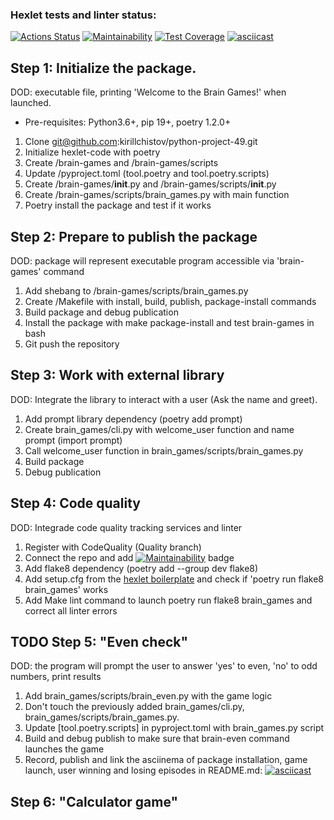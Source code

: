 ### Hexlet tests and linter status:
[![Actions Status](https://github.com/kirillchistov/python-project-49/actions/workflows/hexlet-check.yml/badge.svg)](https://github.com/kirillchistov/python-project-49/actions)
[![Maintainability](https://api.codeclimate.com/v1/badges/d922981a966fe718675c/maintainability)](https://codeclimate.com/github/kirillchistov/python-project-49/maintainability)
[![Test Coverage](https://api.codeclimate.com/v1/badges/d922981a966fe718675c/test_coverage)](https://codeclimate.com/github/kirillchistov/python-project-49/test_coverage)
[![asciicast](https://asciinema.org/a/IFei1plp3YOf1V7D1XAhq2Ztm.svg)](https://asciinema.org/a/IFei1plp3YOf1V7D1XAhq2Ztm)

## Step 1: Initialize the package. 
DOD: executable file, printing 'Welcome to the Brain Games!' when launched.
- Pre-requisites: Python3.6+, pip 19+, poetry 1.2.0+
1. Clone git@github.com:kirillchistov/python-project-49.git
2. Initialize hexlet-code with poetry
3. Create /brain-games and /brain-games/scripts
4. Update /pyproject.toml (tool.poetry and tool.poetry.scripts)
5. Create /brain-games/__init__.py and /brain-games/scripts/__init__.py
6. Create /brain-games/scripts/brain_games.py with main function
7. Poetry install the package and test if it works

## Step 2: Prepare to publish the package
DOD: package will represent executable program accessible via 'brain-games' command
1. Add shebang to /brain-games/scripts/brain_games.py
2. Create /Makefile with install, build, publish, package-install commands
3. Build package and debug publication
4. Install the package with make package-install and test brain-games in bash
5. Git push the repository

## Step 3: Work with external library
DOD: Integrate the library to interact with a user (Ask the name and greet).
1. Add prompt library dependency (poetry add prompt)
2. Create brain_games/cli.py with welcome_user function and name prompt (import prompt)
3. Call welcome_user function in brain_games/scripts/brain_games.py
4. Build package
5. Debug publication

## Step 4: Code quality
DOD: Integrade code quality tracking services and linter
1. Register with CodeQuality (Quality branch)
2. Connect the repo and add [![Maintainability](https://api.codeclimate.com/v1/badges/d922981a966fe718675c/maintainability)](https://codeclimate.com/github/kirillchistov/python-project-49/maintainability) badge
3. Add flake8 dependency (poetry add --group dev flake8)
4. Add setup.cfg from the [hexlet boilerplate](https://github.com/hexlet-boilerplates/python-package/blob/main/setup.cfg) and check if 'poetry run flake8 brain_games' works
5. Add Make lint command to launch poetry run flake8 brain_games and correct all linter errors

## TODO Step 5: "Even check"
DOD: the program will prompt the user to answer 'yes' to even, 'no' to odd numbers, print results
1. Add brain_games/scripts/brain_even.py with the game logic
2. Don't touch the previously added brain_games/cli.py, brain_games/scripts/brain_games.py.
3. Update [tool.poetry.scripts] in pyproject.toml with brain_games.py script
4. Build and debug publish to make sure that brain-even command launches the game
5. Record, publish and link the asciinema of package installation, game launch, user winning and losing episodes in README.md: [![asciicast](https://asciinema.org/a/IFei1plp3YOf1V7D1XAhq2Ztm.svg)](https://asciinema.org/a/IFei1plp3YOf1V7D1XAhq2Ztm)

## Step 6: "Calculator game"